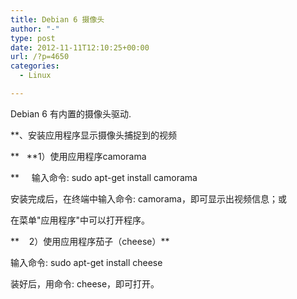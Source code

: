 ```yaml
---
title: Debian 6 摄像头
author: "-"
type: post
date: 2012-11-11T12:10:25+00:00
url: /?p=4650
categories:
  - Linux

---
```

Debian 6 有内置的摄像头驱动.

**、安装应用程序显示摄像头捕捉到的视频
  
**   **1）使用应用程序camorama
  
**     输入命令: sudo apt-get install camorama
  
安装完成后，在终端中输入命令: camorama，即可显示出视频信息；或
  
在菜单"应用程序"中可以打开程序。
  
**    2）使用应用程序茄子（cheese）**
  
输入命令: sudo apt-get install cheese
  
装好后，用命令: cheese，即可打开。